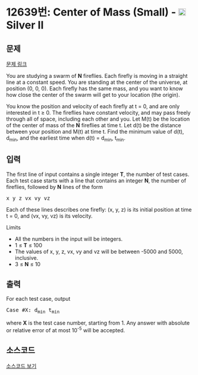 # 12639번: Center of Mass (Small) - <img src="https://static.solved.ac/tier_small/9.svg" style="height:20px" /> Silver II

<!-- performance -->

<!-- 문제 제출 후 깃허브에 푸시를 했을 때 제출한 코드의 성능이 입력될 공간입니다.-->

<!-- end -->

## 문제

[문제 링크](https://boj.kr/12639)


<p>You are studying a swarm of&nbsp;<strong>N</strong>&nbsp;fireflies. Each firefly is moving in a straight line at a constant speed. You are standing at the center of the universe, at position&nbsp;(0, 0, 0). Each firefly has the same mass, and you want to know how close the center of the swarm will get to your location (the origin).</p>

<p>You know the position and velocity of each firefly at t = 0, and are only interested in&nbsp;t ≥ 0. The fireflies have constant velocity, and may pass freely through all of space, including each other and you. Let M(t) be the location of the center of mass of the&nbsp;<strong>N</strong>&nbsp;fireflies at time t. Let d(t) be the distance between your position and M(t) at time t. Find the minimum value of d(t), d<sub>min</sub>, and the earliest time when d(t) = d<sub>min</sub>, t<sub>min</sub>.</p>



## 입력


<p>The first line of input contains a single integer&nbsp;<strong>T</strong>, the number of test cases. Each test case starts with a line that contains an integer&nbsp;<strong>N</strong>, the number of fireflies, followed by&nbsp;<strong>N</strong>&nbsp;lines of the form</p>

<pre>x y z vx vy vz</pre>

<p>Each of these lines describes one firefly: (x, y, z) is its initial position at time t = 0, and (vx, vy, vz) is its velocity.</p>

<p>Limits</p>

<ul>
<li>All the numbers in the input will be integers.</li>
<li>1 ≤&nbsp;<strong>T</strong>&nbsp;≤ 100</li>
<li>The values of x, y, z, vx, vy and vz will be between -5000 and 5000, inclusive.</li>
<li>3 ≤&nbsp;<strong>N</strong>&nbsp;≤ 10</li>
</ul>



## 출력


<p>For each test case, output</p>

<pre>Case #X: d<sub>min</sub> t<sub>min</sub></pre>

<p>where&nbsp;<strong>X</strong>&nbsp;is the test case number, starting from 1. Any answer with absolute or relative error of at most 10<sup>-5</sup>&nbsp;will be accepted.</p>



## 소스코드

[소스코드 보기](Center%20of%20Mass%20(Small).cpp)
